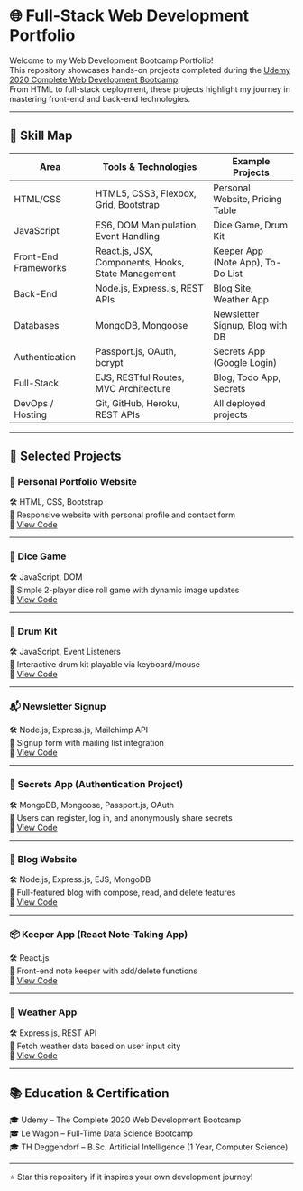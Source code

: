 # 🌐 Full-Stack Web Development Portfolio

Welcome to my Web Development Bootcamp Portfolio!  
This repository showcases hands-on projects completed during the [Udemy 2020 Complete Web Development Bootcamp](https://www.udemy.com/course/the-complete-web-development-bootcamp/).  
From HTML to full-stack deployment, these projects highlight my journey in mastering front-end and back-end technologies.

---

## 🧠 Skill Map

| Area               | Tools & Technologies                                                     | Example Projects                                      |
|--------------------|---------------------------------------------------------------------------|--------------------------------------------------------|
| HTML/CSS           | HTML5, CSS3, Flexbox, Grid, Bootstrap                                     | Personal Website, Pricing Table                       |
| JavaScript         | ES6, DOM Manipulation, Event Handling                                     | Dice Game, Drum Kit                                   |
| Front-End Frameworks | React.js, JSX, Components, Hooks, State Management                        | Keeper App (Note App), To-Do List                     |
| Back-End           | Node.js, Express.js, REST APIs                                           | Blog Site, Weather App                                |
| Databases          | MongoDB, Mongoose                                                        | Newsletter Signup, Blog with DB                       |
| Authentication     | Passport.js, OAuth, bcrypt                                               | Secrets App (Google Login)                            |
| Full-Stack         | EJS, RESTful Routes, MVC Architecture                                    | Blog, Todo App, Secrets                               |
| DevOps / Hosting   | Git, GitHub, Heroku, REST APIs                                           | All deployed projects                                 |

---

## 💼 Selected Projects

### 📄 Personal Portfolio Website  
🛠 HTML, CSS, Bootstrap  
🎯 Responsive website with personal profile and contact form  
🔗 [View Code](https://github.com/shiro101010101/Udemy2020Complete-Web-Development-Bootcamp/tree/master/Personal%20Website)

---

### 🎲 Dice Game  
🛠 JavaScript, DOM  
🎯 Simple 2-player dice roll game with dynamic image updates  
🔗 [View Code](https://github.com/shiro101010101/Udemy2020Complete-Web-Development-Bootcamp/tree/master/Dicee%20Challenge)

---

### 🥁 Drum Kit  
🛠 JavaScript, Event Listeners  
🎯 Interactive drum kit playable via keyboard/mouse  
🔗 [View Code](https://github.com/shiro101010101/Udemy2020Complete-Web-Development-Bootcamp/tree/master/Drum%20Kit%20Starting%20Files)

---

### 📬 Newsletter Signup  
🛠 Node.js, Express.js, Mailchimp API  
🎯 Signup form with mailing list integration  
🔗 [View Code](https://github.com/shiro101010101/Udemy2020Complete-Web-Development-Bootcamp/tree/master/Newsletter-Signup)

---

### 🔐 Secrets App (Authentication Project)  
🛠 MongoDB, Mongoose, Passport.js, OAuth  
🎯 Users can register, log in, and anonymously share secrets  
🔗 [View Code](https://github.com/shiro101010101/Udemy2020Complete-Web-Development-Bootcamp/tree/master/Secrets)

---

### 📖 Blog Website  
🛠 Node.js, Express.js, EJS, MongoDB  
🎯 Full-featured blog with compose, read, and delete features  
🔗 [View Code](https://github.com/shiro101010101/Udemy2020Complete-Web-Development-Bootcamp/tree/master/Blog%20Website)

---

### 📦 Keeper App (React Note-Taking App)  
🛠 React.js  
🎯 Front-end note keeper with add/delete functions  
🔗 [View Code](https://github.com/shiro101010101/Udemy2020Complete-Web-Development-Bootcamp/tree/master/Keeper%20App)

---

### 📍 Weather App  
🛠 Express.js, REST API  
🎯 Fetch weather data based on user input city  
🔗 [View Code](https://github.com/shiro101010101/Udemy2020Complete-Web-Development-Bootcamp/tree/master/Weather%20Project)

---

## 📚 Education & Certification

🎓 Udemy – The Complete 2020 Web Development Bootcamp  
🎓 Le Wagon – Full-Time Data Science Bootcamp  
🎓 TH Deggendorf – B.Sc. Artificial Intelligence (1 Year, Computer Science)

---

⭐ Star this repository if it inspires your own development journey!

